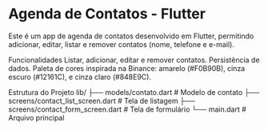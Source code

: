 # Agenda de Contatos - Flutter

Este é um app de agenda de contatos desenvolvido em Flutter, permitindo adicionar, editar, listar e remover contatos (nome, telefone e e-mail).

Funcionalidades
Listar, adicionar, editar e remover contatos.
Persistência de dados.
Paleta de cores inspirada na Binance: amarelo (#F0B90B), cinza escuro (#12161C), e cinza claro (#848E9C).


Estrutura do Projeto
lib/
├── models/contato.dart             # Modelo de contato
├── screens/contact_list_screen.dart  # Tela de listagem
├── screens/contact_form_screen.dart  # Tela de formulário
└── main.dart                       # Arquivo principal

